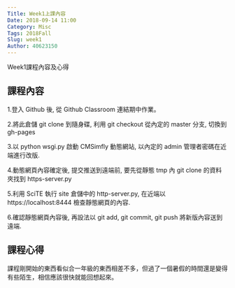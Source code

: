 ```yaml
---
Title: Week1上課內容
Date: 2018-09-14 11:00
Category: Misc
Tags: 2018Fall
Slug: week1
Author: 40623150
---
```


Week1課程內容及心得

<!-- PELICAN_END_SUMMARY -->

課程內容
----

1.登入 Github 後, 從 Github Classroom 連結期中作業。

2.將此倉儲 git clone 到隨身碟, 利用 git checkout 從內定的 master 分支, 切換到 gh-pages

3.以 python wsgi.py 啟動 CMSimfly 動態網站, 以內定的 admin 管理者密碼在近端進行改版.

4.動態網頁內容確定後, 提交推送到遠端前, 要先從靜態 tmp 內 git clone 的資料夾找到 https-server.py

5.利用 SciTE 執行 site 倉儲中的 http-server.py, 在近端以 https://localhost:8444 檢查靜態網頁的內容.

6.確認靜態網頁內容後, 再設法以 git add, git commit, git push 將新版內容送到遠端.




課程心得
----
課程剛開始的東西看似合一年級的東西相差不多，但過了一個暑假的時間還是變得有些陌生，相信應該很快就能回想起來。
